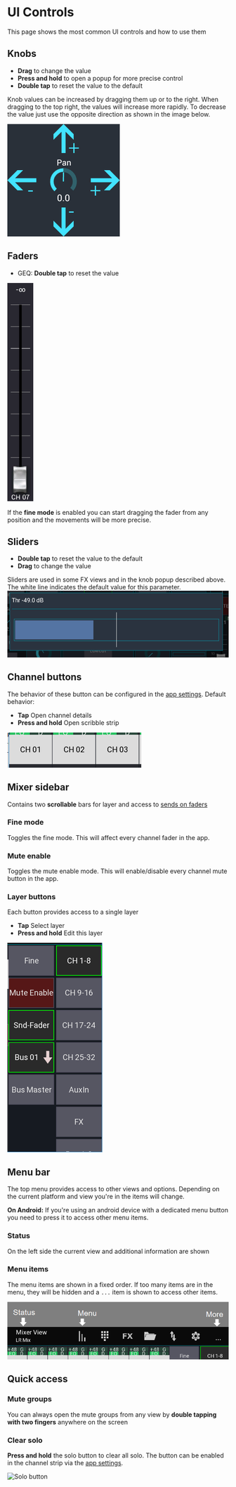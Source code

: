 # UI Controls
This page shows the most common UI controls and how to use them

## Knobs

- **Drag** to change the value
- **Press and hold** to open a popup for more precise control
- **Double tap** to reset the value to the default

Knob values can be increased by dragging them up or to the right.
When dragging to the top right, the values will increase more rapidly.
To decrease the value just use the opposite direction as shown in the image below.

![KnobValue](img/knob-detail.png)


## Faders
- GEQ: **Double tap** to reset the value

![Fader](img/fader.png)

If the **fine mode** is enabled you can start dragging the fader from any position and the movements will be more precise.


## Sliders
- **Double tap** to reset the value to the default
- **Drag** to change the value

Sliders are used in some FX views and in the knob popup described above.
The white line indicates the default value for this parameter.
![Slider popup](img/slider-popup.png)

## Channel buttons
The behavior of these button can be configured in the [app settings](app-settings.md).
Default behavior:

- **Tap** Open channel details
- **Press and hold** Open scribble strip

![Channel buttons](img/channel-buttons.png)

## Mixer sidebar
Contains two **scrollable** bars for layer and access to [sends on faders](sends-on-faders.md)

### Fine mode
Toggles the fine mode. This will affect every channel fader in the app.

### Mute enable
Toggles the mute enable mode. This will enable/disable every channel mute button in the app.

### Layer buttons
Each button provides access to a single layer

- **Tap** Select layer
- **Press and hold** Edit this layer

![Sidebar](img/sidebar.png)



## Menu bar
The top menu provides access to other views and options. Depending on the current platform and view you're in the items will change.

**On Android:** If you're using an android device with a dedicated menu button you need to press it to access other menu items.

### Status
On the left side the current view and additional information are shown

### Menu items
The menu items are shown in a fixed order. If too many items are in the menu, they will be hidden and a `...` item is shown to access other items.

![Mixer menu](img/mixer-menu.png)

## Quick access
### Mute groups
You can always open the mute groups from any view by **double tapping with two fingers** anywhere
on the screen

### Clear solo
**Press and hold** the solo button to clear all solo.
The button can be enabled in the channel strip via the [app settings](app-settings.md).

![Solo button](/img/solo-button.png)
